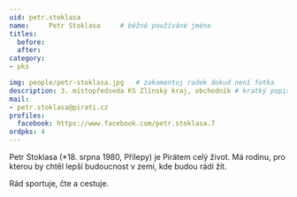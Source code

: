 ```yaml
---
uid: petr.stoklasa
name:     Petr Stoklasa  	# běžně používáné jméno
titles:
  before: 
  after:
category:
- pks

img: people/petr-stoklasa.jpg   # zakomentuj radek dokud není fotka
description: 3. místopředseda KS Zlínský kraj, obchodník # kratký popis, max 160 znaků
mail:
- petr.stoklasa@pirati.cz
profiles:
  facebook: https://www.facebook.com/petr.stoklasa.7
ordpks: 4
---
```


Petr Stoklasa (*18. srpna 1980, Přílepy) je Pirátem celý život. Má rodinu, pro kterou by chtěl lepší budoucnost v zemi, kde budou rádi žít.

Rád sportuje, čte a cestuje.
